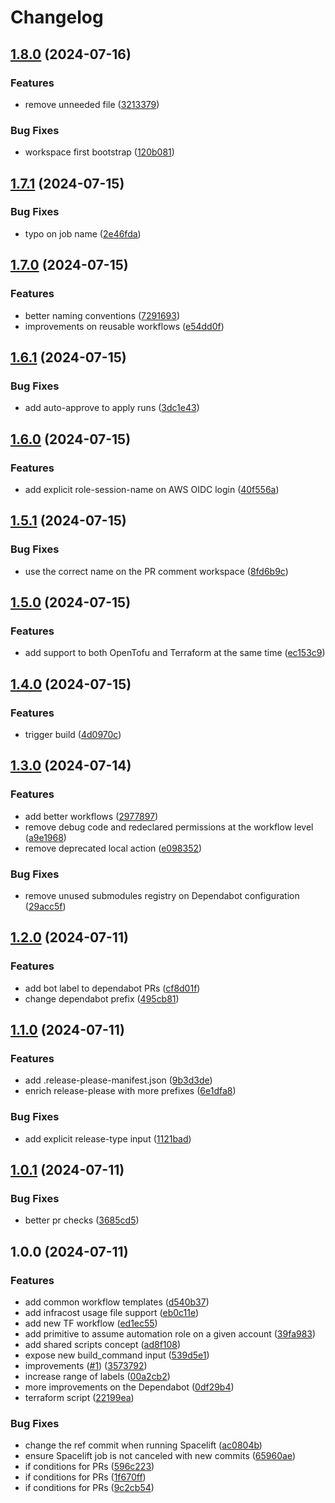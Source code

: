 # Changelog

## [1.8.0](https://github.com/dnlopes/github-workflows/compare/v1.7.1...v1.8.0) (2024-07-16)


### Features

* remove unneeded file ([3213379](https://github.com/dnlopes/github-workflows/commit/32133799f37c4ba07e8832a589d720a268ef6eb5))


### Bug Fixes

* workspace first bootstrap ([120b081](https://github.com/dnlopes/github-workflows/commit/120b0812808ca9e7a605e6166e7b40079ef6d5c0))

## [1.7.1](https://github.com/dnlopes/github-workflows/compare/v1.7.0...v1.7.1) (2024-07-15)


### Bug Fixes

* typo on job name ([2e46fda](https://github.com/dnlopes/github-workflows/commit/2e46fdaa3eb3ed86a363ad93423466b8424ead2f))

## [1.7.0](https://github.com/dnlopes/github-workflows/compare/v1.6.1...v1.7.0) (2024-07-15)


### Features

* better naming conventions ([7291693](https://github.com/dnlopes/github-workflows/commit/7291693e9d03250764dacb77bd4ddb5123f809d6))
* improvements on reusable workflows ([e54dd0f](https://github.com/dnlopes/github-workflows/commit/e54dd0f376eb4b3b011b85254ec97c024ca1f253))

## [1.6.1](https://github.com/dnlopes/github-workflows/compare/v1.6.0...v1.6.1) (2024-07-15)


### Bug Fixes

* add auto-approve to apply runs ([3dc1e43](https://github.com/dnlopes/github-workflows/commit/3dc1e432196799ce30199fe0b1bf83e1afd2abf9))

## [1.6.0](https://github.com/dnlopes/github-workflows/compare/v1.5.1...v1.6.0) (2024-07-15)


### Features

* add explicit role-session-name on AWS OIDC login ([40f556a](https://github.com/dnlopes/github-workflows/commit/40f556ad11f8d885414beca376bb737c19d8b226))

## [1.5.1](https://github.com/dnlopes/github-workflows/compare/v1.5.0...v1.5.1) (2024-07-15)


### Bug Fixes

* use the correct name on the PR comment workspace ([8fd6b9c](https://github.com/dnlopes/github-workflows/commit/8fd6b9c3fbc6c51c0fe6b8c901bd78a64e183ff9))

## [1.5.0](https://github.com/dnlopes/github-workflows/compare/v1.4.0...v1.5.0) (2024-07-15)


### Features

* add support to both OpenTofu and Terraform at the same time ([ec153c9](https://github.com/dnlopes/github-workflows/commit/ec153c9974862c4cde3595a044a8fc7443a57f99))

## [1.4.0](https://github.com/dnlopes/github-workflows/compare/v1.3.0...v1.4.0) (2024-07-15)


### Features

* trigger build ([4d0970c](https://github.com/dnlopes/github-workflows/commit/4d0970c19a373ece6e7d107d9ac51e221025c3be))

## [1.3.0](https://github.com/dnlopes/github-workflows/compare/v1.2.0...v1.3.0) (2024-07-14)


### Features

* add better workflows ([2977897](https://github.com/dnlopes/github-workflows/commit/2977897b304a3399586a3de50a0127d153640928))
* remove debug code and redeclared permissions at the workflow level ([a9e1968](https://github.com/dnlopes/github-workflows/commit/a9e1968c556e500f306af390541ed9128439021c))
* remove deprecated local action ([e098352](https://github.com/dnlopes/github-workflows/commit/e098352c8a8838738064fcda094fb640a2c87c34))


### Bug Fixes

* remove unused submodules registry on Dependabot configuration ([29acc5f](https://github.com/dnlopes/github-workflows/commit/29acc5f6234417a60cf7a3c0145bd71a1ec716ce))

## [1.2.0](https://github.com/dnlopes/github-workflows/compare/v1.1.0...v1.2.0) (2024-07-11)


### Features

* add bot label to dependabot PRs ([cf8d01f](https://github.com/dnlopes/github-workflows/commit/cf8d01fbc35fec35c5ecb41d63242c47932cffc0))
* change dependabot prefix ([495cb81](https://github.com/dnlopes/github-workflows/commit/495cb811652f132fcf2c523652269a38a22d5d45))

## [1.1.0](https://github.com/dnlopes/github-workflows/compare/v1.0.1...v1.1.0) (2024-07-11)


### Features

* add .release-please-manifest.json ([9b3d3de](https://github.com/dnlopes/github-workflows/commit/9b3d3de5926140f62ed6a85bdfebd1140e3bbc4f))
* enrich release-please with more prefixes ([6e1dfa8](https://github.com/dnlopes/github-workflows/commit/6e1dfa84dbf1244d38c34ef1372764d1112f7e70))


### Bug Fixes

* add explicit release-type input ([1121bad](https://github.com/dnlopes/github-workflows/commit/1121badc863e059036c51ce2dd3d752c695c6de9))

## [1.0.1](https://github.com/dnlopes/github-workflows/compare/v1.0.0...v1.0.1) (2024-07-11)


### Bug Fixes

* better pr checks ([3685cd5](https://github.com/dnlopes/github-workflows/commit/3685cd5076b3ee6279cdc67aebda7ae630861bc6))

## 1.0.0 (2024-07-11)


### Features

* add common workflow templates ([d540b37](https://github.com/dnlopes/github-workflows/commit/d540b37ad9746328e7bcf63c1231dc5bfbd53581))
* add infracost usage file support ([eb0c11e](https://github.com/dnlopes/github-workflows/commit/eb0c11e9534beefc030bec1949cedfa1414ab945))
* add new TF workflow ([ed1ec55](https://github.com/dnlopes/github-workflows/commit/ed1ec55259c2d6e3abb39cdb7f08f9d9175cadba))
* add primitive to assume automation role on a given account ([39fa983](https://github.com/dnlopes/github-workflows/commit/39fa983395bfa9297b1dc9217059f3390e8d1bba))
* add shared scripts concept ([ad8f108](https://github.com/dnlopes/github-workflows/commit/ad8f10875e82cc52a9404c32d18a0c59c105c1d6))
* expose new build_command input ([539d5e1](https://github.com/dnlopes/github-workflows/commit/539d5e117aa6a2c14765449d57dcd1c81fddd8d4))
* improvements ([#1](https://github.com/dnlopes/github-workflows/issues/1)) ([3573792](https://github.com/dnlopes/github-workflows/commit/3573792453fc14108bbb500dbaf9fb68ee958c5b))
* increase range of labels ([00a2cb2](https://github.com/dnlopes/github-workflows/commit/00a2cb25518e1e994659a868b6e97b80de07b7de))
* more improvements on the Dependabot ([0df29b4](https://github.com/dnlopes/github-workflows/commit/0df29b4e6f3e3afcec1f1767e39274892723a39c))
* terraform script ([22199ea](https://github.com/dnlopes/github-workflows/commit/22199ea5101e0d7db75882f4ac9e67f52094b4ca))


### Bug Fixes

* change the ref commit when running Spacelift ([ac0804b](https://github.com/dnlopes/github-workflows/commit/ac0804b085fc36b3a5586e8bcebc9764f96ca3fd))
* ensure Spacelift job is not canceled with new commits ([65960ae](https://github.com/dnlopes/github-workflows/commit/65960ae50bcbca7d61753a75e5aebb3650256e28))
* if conditions for PRs ([596c223](https://github.com/dnlopes/github-workflows/commit/596c223ba861723d9124e410b836e14572f16272))
* if conditions for PRs ([1f670ff](https://github.com/dnlopes/github-workflows/commit/1f670ff20e0d18f021c8034cba58a43ae9480543))
* if conditions for PRs ([9c2cb54](https://github.com/dnlopes/github-workflows/commit/9c2cb54f85975bbed00bbe7439a89d4f234a5242))

